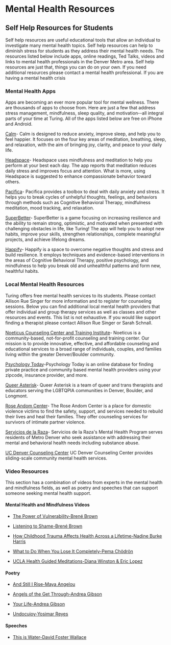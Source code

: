 # Mental Health Resources

## Self Help Resources for Students
Self help resources are useful educational tools that allow an individual to investigate many mental health topics. Self help resources can help to diminish stress for students as they address their mental health needs. The resources listed below include apps, online readings, Ted Talks, videos and links to mental health professionals in the Denver Metro area. Self help resources are just that, things you can do on your own. If you need additional resources please contact a mental health professional. If you are having a mental health crisis

### Mental Health Apps
Apps are becoming an ever more popular tool for mental wellness. There are thousands of apps to choose from. Here are just a few that address stress management, mindfulness, sleep quality, and motivation--all integral parts of your time at Turing. All of the apps listed below are free on iPhone and Android. 

[Calm](https://www.calm.com "Calm")- Calm is designed to reduce anxiety, improve sleep, and help you to feel happier. It focuses on the four key areas of meditation, breathing, sleep, and relaxation, with the aim of bringing joy, clarity, and peace to your daily life.  

[Headspace](https://www.headspace.com "Headspace")- Headspace uses mindfulness and meditation to help you perform at your best each day. The app reports that meditation reduces daily stress and improves focus and attention. What is more, using Headspace is suggested to enhance compassionate behavior toward others. 

[Pacifica](https://www.thinkpacifica.com "Pacifica")- Pacifica provides a toolbox to deal with daily anxiety and stress. It helps you to break cycles of unhelpful thoughts, feelings, and behaviors through methods such as Cognitive Behavioral Therapy, mindfulness meditation, mood tracking, and relaxation.

[SuperBetter](https://www.superbetter.com "SuperBetter")- SuperBetter is a game focusing on increasing resilience and the ability to remain strong, optimistic, and motivated when presented with challenging obstacles in life, like Turing! The app will help you to adopt new habits, improve your skills, strengthen relationships, complete meaningful projects, and achieve lifelong dreams.

[Happify](https://www.happify.com/?srid=ggl_sem_org&c1=112833461&c2=&c3=4979217221,happify&gclid=EAIaIQobChMIueHJpYPe3AIVCqlpCh3OnAf6EAAYASAAEgLvgfD_BwE "Happify")- Happify is a space to overcome negative thoughts and stress and build resilience. It employs techniques and evidence-based interventions in the areas of Cognitive Behavioral Therapy, positive psychology, and mindfulness to help you break old and unhealthful patterns and form new, healthful habits.

### Local Mental Health Resources
Turing offers free mental health services to its students. Please contact Allison Rue Singer for more information and to register for counseling sessions. Below you can find additional local mental health providers that offer individual and group therapy services as well as classes and other resources and events. This list is not exhaustive. If you would like support finding a therapist please contact Allison Rue Singer or Sarah Schnall.   

[Noeticus Counseling Center and Training Institute](http://www.noeticus.org/ "Noeticus Counseling Center and Training Institute")- Noeticus is a community-based, not-for-profit counseling and training center. Our mission is to provide innovative, effective, and affordable counseling and educational services to a broad range of individuals, couples, and families living within the greater Denver/Boulder community.

[Psychology Today](https://www.psychologytoday.com/us "Psychology Today")-Psychology Today is an online database for finding private practice and community based mental health providers using your zipcode, insurance provider, and more.  

[Queer Asterisk](http://www.queerasterisk.com "Queer Asterisk")- Queer Asterisk is a team of queer and trans therapists and educators serving the LGBTQPIA communities in Denver, Boulder, and Longmont. 

[Rose Andom Center](http://roseandomcenter.org "Rose Andom Center")- The Rose Andom Center is a place for domestic violence victims to find the safety, support, and services needed to rebuild their lives and heal their families. They offer counseling services for survivors of intimate partner violence. 

[Servicios de la Raza](http://serviciosdelaraza.org/mental-health/ "Servicios de la Raza")- Servicios de la Raza's Mental Health Program serves residents of Metro Denver who seek assistance with addressing their mental and behavioral health needs including substance abuse.

[UC Denver Counseling Center](http://www.ucdenver.edu/life/services/counseling-center/Pages/default.aspx  "UC Denver Counseling Center") UC Denver Counseling Center provides sliding-scale community mental health services.  

### Video Resources
This section has a combination of videos from experts in the mental health and mindfulness fields, as well as poetry and speeches that can support someone seeking mental health support.

#### Mental Health and Mindfulness Videos
* [The Power of Vulnerability-Brené Brown](https://www.youtube.com/watch?v=iCvmsMzlF7o "The Power of Vulnerability-Brené Brown")

* [Listening to Shame-Brené Brown](https://www.youtube.com/watch?time_continue=1&v=psN1DORYYV0 "Listening to Shame-Brené Brown")  

* [How Childhood Trauma Affects Health Across a Lifetime-Nadine Burke Harris](https://www.ted.com/talks/nadine_burke_harris_how_childhood_trauma_affects_health_across_a_lifetime "How Childhood Trauma Affects Health Across a Lifetime-Nadine Burke Harris")

* [What to Do When You Lose It Completely-Pema Chödrön](https://www.youtube.com/watch?v=asRKEXq-Y3g "What to Do When You Lose It Completely-Pema Chödrön")

* [UCLA Health Guided Meditations-Diana Winston & Eric Lopez](http://marc.ucla.edu/mindful-meditations "UCLA Health Guided Meditations-Diana Winston & Eric Lopez")  

#### Poetry
* [And Still I Rise-Maya Angelou](https://www.youtube.com/watch?v=JqOqo50LSZ0 "And Still I Rise-Maya Angelou")

* [Angels of the Get Through-Andrea Gibson](https://www.youtube.com/watch?v=HVZEVfInB_E "Angels of the Get Through-Andrea Gibson") 

* [Your Life-Andrea Gibson](https://www.youtube.com/watch?v=gsUp6Wd_o8I "Your Life-Andrea Gibson")

* [Undocujoy-Yosimar Reyes](https://www.youtube.com/watch?v=V1kkdBjASfc "Undocujoy-Yosimar Reyes")

#### Speeches
* [This is Water-David Foster Wallace](https://www.youtube.com/watch?v=PhhC_N6Bm_s "This is Water-David Foster Wallace")
